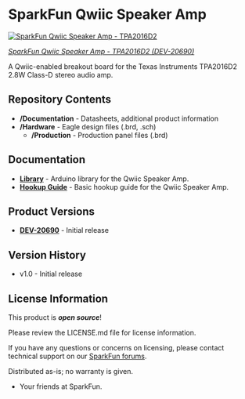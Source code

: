 SparkFun Qwiic Speaker Amp
========================================

[![SparkFun Qwiic Speaker Amp - TPA2016D2](https://www.sparkfun.com/products/20690)](https://www.sparkfun.com/products/20690)

[*SparkFun Qwiic Speaker Amp - TPA2016D2 (DEV-20690)*](https://www.sparkfun.com/products/20690)

A Qwiic-enabled breakout board for the Texas Instruments TPA2016D2 2.8W Class-D stereo audio amp.

Repository Contents
-------------------

* **/Documentation** - Datasheets, additional product information
* **/Hardware** - Eagle design files (.brd, .sch)
  * **/Production** - Production panel files (.brd)

Documentation
--------------
* **[Library](https://github.com/sparkfun/SparkFun_TPA2016D2_Arduino_Library)** - Arduino library for the Qwiic Speaker Amp.
* **[Hookup Guide](https://learn.sparkfun.com/tutorials/2749)** - Basic hookup guide for the Qwiic Speaker Amp.

Product Versions
----------------

* **[DEV-20690](https://www.sparkfun.com/products/20690)** - Initial release

Version History
---------------
* v1.0 - Initial release

License Information
-------------------

This product is _**open source**_! 

Please review the LICENSE.md file for license information. 

If you have any questions or concerns on licensing, please contact technical support on our [SparkFun forums](https://forum.sparkfun.com/viewforum.php?f=152).

Distributed as-is; no warranty is given.

- Your friends at SparkFun.

_<COLLABORATION CREDIT>_
